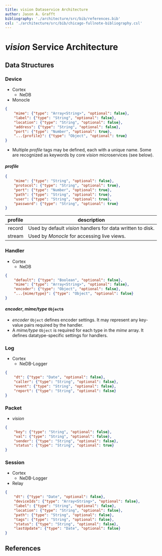 ```yaml
---
title: vision Dataservice Architecture
author: Jason A. Grafft
bibliography: './architecture/src/bib/references.bib'
csl: './architecture/src/bib/chicago-fullnote-bibliography.csl'
---
```

# *vision* Service Architecture

## Data Structures
### Device
- Cortex
    - NeDB
- Monocle
```json
{
    "mime": {"type": "Array<String>", "optional": false},
    "label": {"type": "String", "optional": false},
    "location": {"type": "String", "optional": false},
    "address": {"type": "String", "optional": false},
    "port": {"type": "Number", "optional": true},
    "...{profile}": {"type": "Object", "optional": true}
}
```

- Multiple *profile* tags may be defined, each with a unique name. Some are recognized as keywords by core *vision* microservices (see below).

#### *profile*
```json
{
    "mime": {"type": "String", "optional": false},
    "protocol": {"type": "String", "optional": true},
    "port": {"type": "Number", "optional": true},
    "path": {"type": "String", "optional": true},
    "user": {"type": "String", "optional": true},
    "password": {"type": "String", "optional": true}
}
```

| profile | description |
|:-:|---|
| record | Used by default *vision* handlers for data written to disk. |
| stream | Used by *Monocle* for accessing live views. |

### Handler
- Cortex
    - NeDB
```json
{
    "default": {"type": "Boolean", "optional": false},
    "mime": {"type": "Array<String>", "optional": false},
    "encoder": {"type": "Object", "optional": false},
    "...{mime/type}": {"type": "Object", "optional": false}
}
```

#### *encoder*, *mime/type* `Object`s
- *encoder* `Object` defines encoder settings. It may represent any key-value pairs required by the handler.
- A *mime/type* `Object` is required for each type in the *mime* array. It defines datatype-specific settings for handlers.


### Log
- Cortex
    - NeDB-Logger
```json
{
    "dt": {"type": "Date", "optional": false},
    "caller": {"type": "String", "optional": false},
    "event": {"type": "String", "optional": false},
    "report": {"type": "String", "optional": false}
}
```

### Packet
- *vision*
```json
{
    "key": {"type": "String", "optional": false},
    "val": {"type": "String", "optional": false},
    "sender": {"type": "String", "optional": false},
    "status": {"type": "String", "optional": true}
}
```

### Session
- Cortex
    - NeDB-Logger
- Relay
```json
{
    "dt": {"type": "Date", "optional": false},
    "deviceIds": {"type": "Array<String>", "optional": false},
    "label": {"type": "String", "optional": false},
    "location": {"type": "String", "optional": false},
    "path": {"type": "String", "optional": false},
    "tags": {"type": "String", "optional": false},
    "status": {"type": "String", "optional": false},
    "lastUpdate": {"type": "Date", "optional": false}
}
```

## References
